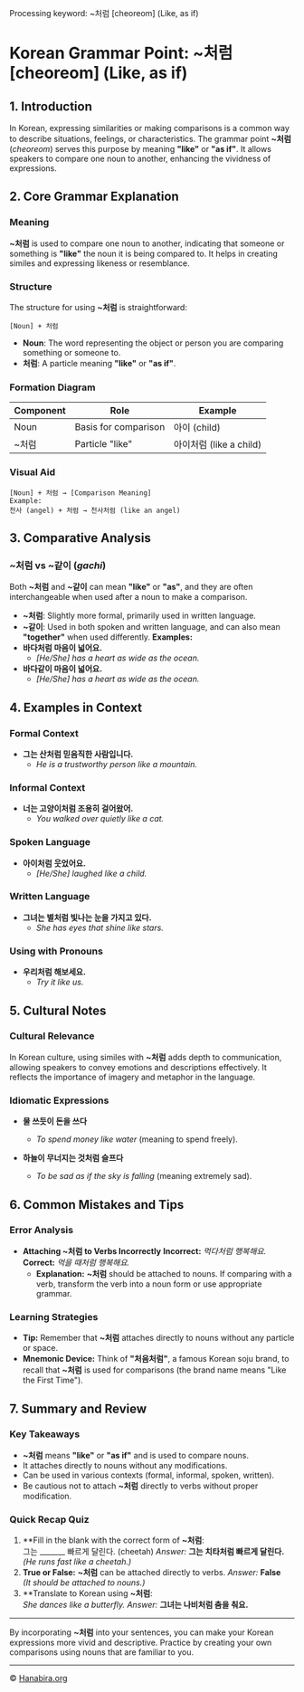 Processing keyword: ~처럼 [cheoreom] (Like, as if)
# Korean Grammar Point: ~처럼 [cheoreom] (Like, as if)

## 1. Introduction
In Korean, expressing similarities or making comparisons is a common way to describe situations, feelings, or characteristics. The grammar point **~처럼** (*cheoreom*) serves this purpose by meaning **"like"** or **"as if"**. It allows speakers to compare one noun to another, enhancing the vividness of expressions.
## 2. Core Grammar Explanation
### Meaning
**~처럼** is used to compare one noun to another, indicating that someone or something is **"like"** the noun it is being compared to. It helps in creating similes and expressing likeness or resemblance.
### Structure
The structure for using **~처럼** is straightforward:
```
[Noun] + 처럼
```
- **Noun**: The word representing the object or person you are comparing something or someone to.
- **처럼**: A particle meaning **"like"** or **"as if"**.
### Formation Diagram
| Component | Role                | Example           |
|-----------|---------------------|-------------------|
| Noun      | Basis for comparison | 아이 (child)       |
| ~처럼     | Particle "like"      | 아이처럼 (like a child) |
### Visual Aid
```
[Noun] + 처럼 → [Comparison Meaning]
Example:
천사 (angel) + 처럼 → 천사처럼 (like an angel)
```
## 3. Comparative Analysis
### **~처럼** vs **~같이** (*gachi*)
Both **~처럼** and **~같이** can mean **"like"** or **"as"**, and they are often interchangeable when used after a noun to make a comparison.
- **~처럼**: Slightly more formal, primarily used in written language.
- **~같이**: Used in both spoken and written language, and can also mean **"together"** when used differently.
**Examples:**
- **바다처럼 마음이 넓어요.**
  - *[He/She] has a heart as wide as the ocean.*
- **바다같이 마음이 넓어요.**
  - *[He/She] has a heart as wide as the ocean.*
## 4. Examples in Context
### Formal Context
- **그는 산처럼 믿음직한 사람입니다.**
  - *He is a trustworthy person like a mountain.*
### Informal Context
- **너는 고양이처럼 조용히 걸어왔어.**
  - *You walked over quietly like a cat.*
### Spoken Language
- **아이처럼 웃었어요.**
  - *[He/She] laughed like a child.*
### Written Language
- **그녀는 별처럼 빛나는 눈을 가지고 있다.**
  - *She has eyes that shine like stars.*
### Using with Pronouns
- **우리처럼 해보세요.**
  - *Try it like us.*
## 5. Cultural Notes
### Cultural Relevance
In Korean culture, using similes with **~처럼** adds depth to communication, allowing speakers to convey emotions and descriptions effectively. It reflects the importance of imagery and metaphor in the language.
### Idiomatic Expressions
- **물 쓰듯이 돈을 쓰다**
  - *To spend money like water* (meaning to spend freely).
  
- **하늘이 무너지는 것처럼 슬프다**
  - *To be sad as if the sky is falling* (meaning extremely sad).
## 6. Common Mistakes and Tips
### Error Analysis
- **Attaching **~처럼** to Verbs Incorrectly**
  **Incorrect:** *먹다처럼 행복해요.*
  **Correct:** *먹을 때처럼 행복해요.*
  - **Explanation:** **~처럼** should be attached to nouns. If comparing with a verb, transform the verb into a noun form or use appropriate grammar.
### Learning Strategies
- **Tip:** Remember that **~처럼** attaches directly to nouns without any particle or space.
- **Mnemonic Device:** Think of **"처음처럼"**, a famous Korean soju brand, to recall that **~처럼** is used for comparisons (the brand name means "Like the First Time").
## 7. Summary and Review
### Key Takeaways
- **~처럼** means **"like"** or **"as if"** and is used to compare nouns.
- It attaches directly to nouns without any modifications.
- Can be used in various contexts (formal, informal, spoken, written).
- Be cautious not to attach **~처럼** directly to verbs without proper modification.
### Quick Recap Quiz
1. **Fill in the blank with the correct form of **~처럼**:  
   그는 _______ 빠르게 달린다. (cheetah)
   *Answer:* **그는 치타처럼 빠르게 달린다.**  
   *(He runs fast like a cheetah.)*
2. **True or False:** **~처럼** can be attached directly to verbs.
   *Answer:* **False**  
   *(It should be attached to nouns.)*
3. **Translate to Korean using **~처럼**:  
   *She dances like a butterfly.*
   *Answer:* **그녀는 나비처럼 춤을 춰요.**

---
By incorporating **~처럼** into your sentences, you can make your Korean expressions more vivid and descriptive. Practice by creating your own comparisons using nouns that are familiar to you.

---
© [Hanabira.org](https://hanabira.org)
